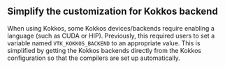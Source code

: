 ## Simplify the customization for Kokkos backend

When using Kokkos, some Kokkos devices/backends require enabling a
language (such as CUDA or HIP). Previously, this required users to set a
variable named `VTK_KOKKOS_BACKEND` to an appropriate value. This is
simplified by getting the Kokkos backends directly from the Kokkos
configuration so that the compilers are set up automatically.
